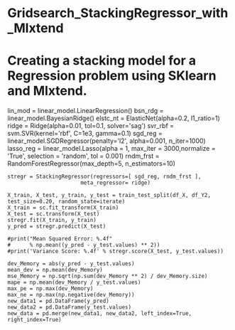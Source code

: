 # Gridsearch_StackingRegressor_with_Mlxtend
# Creating  a stacking model for a Regression problem using SKlearn and Mlxtend.


lin_mod = linear_model.LinearRegression()
    bsn_rdg = linear_model.BayesianRidge()
    elstc_nt = ElasticNet(alpha=0.2, l1_ratio=1)
    ridge = Ridge(alpha=0.01, tol=0.1, solver='sag')
    svr_rbf = svm.SVR(kernel='rbf', C=1e3, gamma=0.1)
    sgd_reg = linear_model.SGDRegressor(penalty='l2', alpha=0.001, n_iter=1000)
    lasso_reg = linear_model.Lasso(alpha = 1, max_iter = 3000,normalize = 'True', selection = 'random', tol = 0.001)
    rndm_frst = RandomForestRegressor(max_depth=5, n_estimators=10)

    stregr = StackingRegressor(regressors=[ sgd_reg, rndm_frst ],
                           meta_regressor= ridge)

    X_train, X_test, y_train, y_test = train_test_split(df_X, df_Y2, test_size=0.20, random_state=iterate)
    X_train = sc.fit_transform(X_train)
    X_test = sc.transform(X_test)
    stregr.fit(X_train, y_train)
    y_pred = stregr.predict(X_test)

    #print("Mean Squared Error: %.4f"
    #      % np.mean((y_pred - y_test.values) ** 2))
    #print('Variance Score: %.4f' % stregr.score(X_test, y_test.values))

    dev_Memory = abs(y_pred - y_test.values)
    mean_dev = np.mean(dev_Memory)
    mse_Memory = np.sqrt(np.sum(dev_Memory ** 2) / dev_Memory.size)
    mape = np.mean(dev_Memory / y_test.values)
    max_pe = np.max(dev_Memory)
    max_ne = np.max(np.negative(dev_Memory))
    new_data1 = pd.DataFrame(y_pred)
    new_data2 = pd.DataFrame(y_test.values)
    new_data = pd.merge(new_data1, new_data2, left_index=True, right_index=True)

